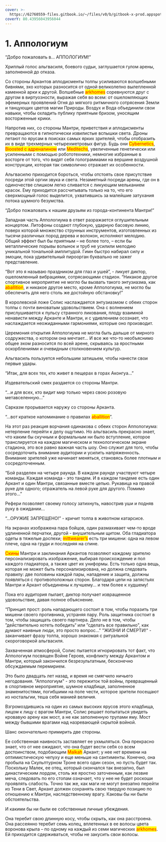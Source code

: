 ```yaml
---
cover: >-
  https://62760559-files.gitbook.io/~/files/v0/b/gitbook-x-prod.appspot.com/o/spaces%2FfN16yL817INYvPEG5qys%2Fuploads%2FPyABYmaf1kCn7qxGNSqn%2F200281109_782885789086647_3742206501754016769_n.jpg?alt=media&token=262490b5-621f-4d42-b423-180e87a10c72
coverY: 80.43956043956044
---
```


# 1. Аппологиум

“Добро пожаловать в... АППОЛОГИУМ!”

Хриплый голос альгвасиля, боевого судьи, заглушается гулом арены, заполненной до отказа.

Со стороны Аркантов аплодисменты толпы усиливаются волшебными бивнями, эхо которых разносится от одной великолепно вылепленной каменной арки к другой. Волшебные <mark style="color:red;">arkhomes</mark> соревнуются друг с другом в виртуозности, выражая себя во всем: от ошеломляющих эфемерных проявлений Огня до мягкого ритмичного сотрясения Земли и танцующих  цветов магии Природы. Воздух и Вода объединили свои навыки, чтобы охладить публику приятным бризом, уносящим восторженные крики.

Напротив них, со стороны Мантри, приветствия и аплодисменты превращаются в гипнотически извилистые вспышки света. Дроны летают по ярусам в поисках самых ярких зрителей, чтобы отобразить их в виде трехмерных четырехметровых фигур. Будь они <mark style="color:red;">Cybernetics</mark>, <mark style="color:red;">Bioosted с адреналином</mark> или <mark style="color:red;">Meditechs</mark>, увеличенные генетически или усиленными с помощью робототехники, немногие избранные в восторге от того, что видят себя голограммами на вершине воздушной конструкции, которая так символично отражает их особенности.

Альгвасилю приходится бороться, чтобы отстоять свое присутствие посреди этой оргии звука и света. Незаметный посреди арены, где он в одиночестве слишком легко сливается с ликующим мельканием красок. Ему приходится рассчитывать только на то, что его сверхмощный голос выделится, ухватившись за малейшие затухания потока шумного безумства.

“Добро пожаловать к нашим друзьям из города-континента Мантри!”

Западная часть Аппологиума в ответ разражается оглушительным концертом. Литофоны создают глубокую, ударную басовую линию, поверх которой множество струнных инструментов, изготовленных из тысячи различных пород дерева и волокон, исполняют мелодию. Общий эффект был бы приятным – не более того, – если бы металлические порывы волынок и труб не усилили мелодию уникальной тональной амплитудой. Гимн быстро набирал силу и эмоции, пока удивительный пироорган буквально не зажег представление.

“Вот это я называю праздником для глаз и ушей”, - ликует диктор, ошеломленный вибрациями, сотрясающими стадион. “Никакое другое спортивное мероприятие не могло бы вызвать такого энтузиазма, как <mark style="color:red;">aballition</mark>, и никакое другое место, кроме Аппологиума, не могло бы обеспечить для него столь же достойную обстановку!”

В королевской ложе Солис наслаждается энтузиазмом с обеих сторон толпы с почти виноватым удовольствием. Она с волнением прислушивается к пульсу странного ликования, плоду взаимной ненависти между Арканте и Мантри, и с удивлением осознает, что наслаждается неожиданными гармониями, которые оно производит.

Церемония открытия Аппологиума не могла быть дальше от мирного содружества, о котором она мечтает... И все же что-то необъяснимо общее эхом разносится по всей арене, скрываясь за яростными оскорблениями и очевидным столкновением культур.

Альгвасиль пользуется небольшим затишьем, чтобы нанести свои первые удары.

“Итак, для всех тех, кто живет в пещерах в горах Аконгуа...”

Издевательский смех раздается со стороны Мантри.

“...и для всех, кто видит мир только через свою розовую метавселенную...”

Сарказм прорывается наружу со стороны Арканта.

“...вот краткое напоминание о правилах <mark style="color:red;">aballition</mark>”.

На этот раз реакция ворчания одинакова с обеих сторон Аппологиума: нетерпение перейти к делу ощутимо. Но альгвасиль прекрасно знает, что каким бы скучным и формальным ни было вступление, которое транслируется на каждом магическом и технологическом экране стадиона, это все равно важная часть шоу. Оно служит для того, чтобы сосредоточить внимание аудитории и усилить напряженность. Внимание зрителей уже начинает меняться, становясь более плотным и сосредоточенным.

“Бой разделен на четыре раунда. В каждом раунде участвуют четыре команды. Каждая команда - это тандем. И в каждом тандеме есть один Аркант и один Мантри, связанные вместе цепью. Рукавица на правой руке для одного; отражатель на левой руке для другого. Помимо этого...”

Рефери позволяет своему голосу затихнуть, навострив уши и подняв руку в ожидании...

“...ОРУЖИЕ ЗАПРЕЩЕНО!” - кричит толпа в животном катарсисе.

На экранах изображена пара бойцов, один размахивает чем-то вроде удлиненной перчатки, другой - внушительным щитом. Оба гладиатора одеты в тяжелые доспехи; <mark style="color:red;">mittwearer’s</mark> есть три мишени: одна на левом плече, одна на груди и последняя на спине.

<mark style="color:red;">Скины</mark> Мантри и заклинания Аркантов позволяют каждому зрителю персонализировать изображение, выбирая происхождение и пол каждого гладиатора, а также цвет их униформы. Есть только одна вещь, которая не может быть персонализирована, но должна следовать правилу: две половины каждой пары, нападение и защита, должны появляться с противоположных сторон. Благодаря цепи на запястьях Мантри и Аркант объединены к лучшему... и тем более к худшему!

Пока его аудитория пылает, диктор получает извращенное удовольствие, давая полное объяснение.

“Принцип прост: роль нападающего состоит в том, чтобы поразить три мишени своего противника, устраняя пару. Роль защитника состоит в том, чтобы защищать своего партнера. Дело не в том, чтобы ”действительно хотеть победить“ или ”сделать все правильно", как думают наивные люди, это просто вопрос..." "ЖИЗНИ И СМЕРТИ!" - заканчивает фразу толпа, хорошо знакомая с ритуальной скороговоркой альгвасиля.

Захваченная атмосферой, Солис пытается игнорировать тот факт, что Аппологиум посвящен Войне Героев, конфликту между Аркантом и Мантри, который закончился безрезультатным, бесконечно обсуждаемым перемирием.

Это было двадцать лет назад, и время не смягчило ничьего негодования. "Аппологиум" - это пережиток той войны, превращенный в спортивное мероприятие, шумное кладбище, заполненное знаменитостями, погибшими на поле чести, которое зрители посещают из ностальгии, теша себя манией величия.

Взгромоздившись на один из самых высоких ярусов этого кладбища, лицом к лицу с врагом Мантри, Солис решает попытаться увидеть кровавую арену как мост, а не как заполненную трупами яму. Мост между бывшими врагами над назревающей скрытой войной.

Шанс окончательно примирить две стороны.

Ее собственная наивность заставляет ее ухмыляться. Она прекрасно знает, что от нее ожидают, что она будет вести себя со всем достоинством, подобающим <mark style="color:red;">Malkah</mark> Аркант; у нее нет времени на оптимистическую чепуху и еще меньше на сантименты. Конечно, она пробыла на Скульптурном Троне всего один сезон, но пусть будет так. Поскольку Малек, ее отец, который скончался так внезапно, был династическим лордом, столь же яростно заточенным, как лезвие меча, следовать по его стопам означает, что у нее не будет роскоши проявлять слабость. Точно так же, как маги не могут внезапно перейти из Тени в Свет, Аркант должен сохранять свою твердую позицию по отношению к Мантри, наследственному врагу. Каковы бы ни были обстоятельства.

И какими бы ни были ее собственные личные убеждения.

Она теребит свою длинную косу, чтобы скрыть, как она расстроена. Она рассеянно теребит семь колец, вплетенных в ее волосы цвета воронова крыла – по одному на каждый из семи магических <mark style="color:red;">arkhomes</mark>. Ей приходится сдерживаться, чтобы не закусить свои волосы.
